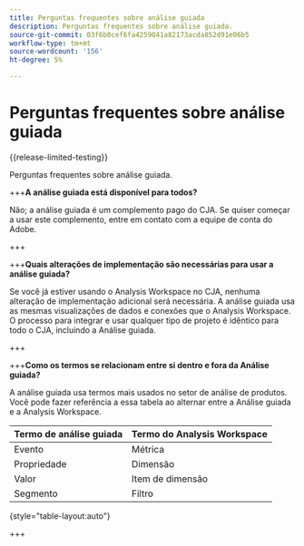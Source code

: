 ```yaml
---
title: Perguntas frequentes sobre análise guiada
description: Perguntas frequentes sobre análise guiada.
source-git-commit: 03f6b0cef6fa4259041a82173acda852d91e06b5
workflow-type: tm+mt
source-wordcount: '156'
ht-degree: 5%

---
```


# Perguntas frequentes sobre análise guiada

{{release-limited-testing}}

Perguntas frequentes sobre análise guiada.

+++**A análise guiada está disponível para todos?**

Não; a análise guiada é um complemento pago do CJA. Se quiser começar a usar este complemento, entre em contato com a equipe de conta do Adobe.

+++

+++**Quais alterações de implementação são necessárias para usar a análise guiada?**

Se você já estiver usando o Analysis Workspace no CJA, nenhuma alteração de implementação adicional será necessária. A análise guiada usa as mesmas visualizações de dados e conexões que o Analysis Workspace. O processo para integrar e usar qualquer tipo de projeto é idêntico para todo o CJA, incluindo a Análise guiada.

+++

+++**Como os termos se relacionam entre si dentro e fora da Análise guiada?**

A análise guiada usa termos mais usados no setor de análise de produtos. Você pode fazer referência a essa tabela ao alternar entre a Análise guiada e a Analysis Workspace.

| Termo de análise guiada | Termo do Analysis Workspace |
| --- | --- |
| Evento  | Métrica |
| Propriedade | Dimensão |
| Valor | Item de dimensão |
| Segmento | Filtro |

{style="table-layout:auto"}

+++
